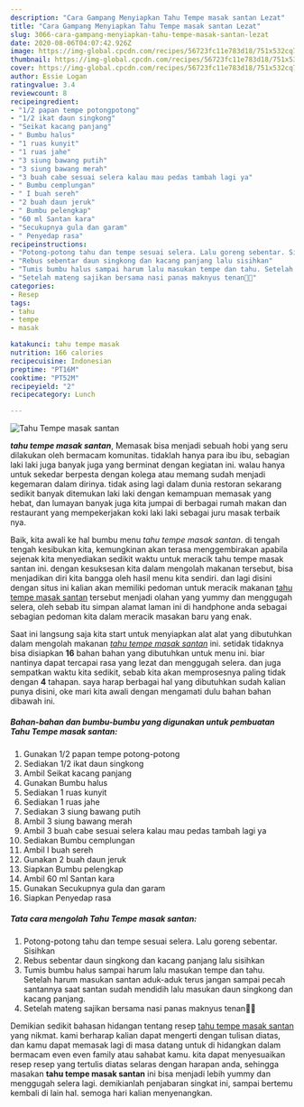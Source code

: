 ```yaml
---
description: "Cara Gampang Menyiapkan Tahu Tempe masak santan Lezat"
title: "Cara Gampang Menyiapkan Tahu Tempe masak santan Lezat"
slug: 3066-cara-gampang-menyiapkan-tahu-tempe-masak-santan-lezat
date: 2020-08-06T04:07:42.926Z
image: https://img-global.cpcdn.com/recipes/56723fc11e783d18/751x532cq70/tahu-tempe-masak-santan-foto-resep-utama.jpg
thumbnail: https://img-global.cpcdn.com/recipes/56723fc11e783d18/751x532cq70/tahu-tempe-masak-santan-foto-resep-utama.jpg
cover: https://img-global.cpcdn.com/recipes/56723fc11e783d18/751x532cq70/tahu-tempe-masak-santan-foto-resep-utama.jpg
author: Essie Logan
ratingvalue: 3.4
reviewcount: 8
recipeingredient:
- "1/2 papan tempe potongpotong"
- "1/2 ikat daun singkong"
- "Seikat kacang panjang"
- " Bumbu halus"
- "1 ruas kunyit"
- "1 ruas jahe"
- "3 siung bawang putih"
- "3 siung bawang merah"
- "3 buah cabe sesuai selera kalau mau pedas tambah lagi ya"
- " Bumbu cemplungan"
- " I buah sereh"
- "2 buah daun jeruk"
- " Bumbu pelengkap"
- "60 ml Santan kara"
- "Secukupnya gula dan garam"
- " Penyedap rasa"
recipeinstructions:
- "Potong-potong tahu dan tempe sesuai selera. Lalu goreng sebentar. Sisihkan"
- "Rebus sebentar daun singkong dan kacang panjang lalu sisihkan"
- "Tumis bumbu halus sampai harum lalu masukan tempe dan tahu. Setelah harum masukan santan aduk-aduk terus jangan sampai pecah santannya saat santan sudah mendidih lalu masukan daun singkong dan kacang panjang."
- "Setelah mateng sajikan bersama nasi panas maknyus tenan🤤🤤"
categories:
- Resep
tags:
- tahu
- tempe
- masak

katakunci: tahu tempe masak 
nutrition: 166 calories
recipecuisine: Indonesian
preptime: "PT16M"
cooktime: "PT52M"
recipeyield: "2"
recipecategory: Lunch

---
```



![Tahu Tempe masak santan](https://img-global.cpcdn.com/recipes/56723fc11e783d18/751x532cq70/tahu-tempe-masak-santan-foto-resep-utama.jpg)

<b><i>tahu tempe masak santan</i></b>, Memasak bisa menjadi sebuah hobi yang seru dilakukan oleh bermacam komunitas. tidaklah hanya para ibu ibu, sebagian laki laki juga banyak juga yang berminat dengan kegiatan ini. walau hanya untuk sekedar berpesta dengan kolega atau memang sudah menjadi kegemaran dalam dirinya. tidak asing lagi dalam dunia restoran sekarang sedikit banyak ditemukan laki laki dengan kemampuan memasak yang hebat, dan lumayan banyak juga kita jumpai di berbagai rumah makan dan restaurant yang mempekerjakan koki laki laki sebagai juru masak terbaik nya.



Baik, kita awali ke hal bumbu menu <i>tahu tempe masak santan</i>. di tengah tengah kesibukan kita, kemungkinan akan terasa menggembirakan apabila sejenak kita menyediakan sedikit waktu untuk meracik tahu tempe masak santan ini. dengan kesuksesan kita dalam mengolah makanan tersebut, bisa menjadikan diri kita bangga oleh hasil menu kita sendiri. dan lagi disini dengan situs ini kalian akan memiliki pedoman untuk meracik makanan <u>tahu tempe masak santan</u> tersebut menjadi olahan yang yummy dan menggugah selera, oleh sebab itu simpan alamat laman ini di handphone anda sebagai sebagian pedoman kita dalam meracik masakan baru yang enak.


Saat ini langsung saja kita start untuk menyiapkan alat alat yang dibutuhkan dalam mengolah makanan <u><i>tahu tempe masak santan</i></u> ini. setidak tidaknya bisa disiapkan <b>16</b> bahan bahan yang dibutuhkan untuk menu ini. biar nantinya dapat tercapai rasa yang lezat dan menggugah selera. dan juga sempatkan waktu kita sedikit, sebab kita akan memprosesnya paling tidak dengan <b>4</b> tahapan. saya harap berbagai hal yang dibutuhkan sudah kalian punya disini, oke mari kita awali dengan mengamati dulu bahan bahan dibawah ini.

<!--inarticleads1-->

##### Bahan-bahan dan bumbu-bumbu yang digunakan untuk pembuatan Tahu Tempe masak santan:

1. Gunakan 1/2 papan tempe potong-potong
1. Sediakan 1/2 ikat daun singkong
1. Ambil Seikat kacang panjang
1. Gunakan  Bumbu halus
1. Sediakan 1 ruas kunyit
1. Sediakan 1 ruas jahe
1. Sediakan 3 siung bawang putih
1. Ambil 3 siung bawang merah
1. Ambil 3 buah cabe sesuai selera kalau mau pedas tambah lagi ya
1. Sediakan  Bumbu cemplungan
1. Ambil  I buah sereh
1. Gunakan 2 buah daun jeruk
1. Siapkan  Bumbu pelengkap
1. Ambil 60 ml Santan kara
1. Gunakan Secukupnya gula dan garam
1. Siapkan  Penyedap rasa




<!--inarticleads2-->

##### Tata cara mengolah Tahu Tempe masak santan:

1. Potong-potong tahu dan tempe sesuai selera. Lalu goreng sebentar. Sisihkan
1. Rebus sebentar daun singkong dan kacang panjang lalu sisihkan
1. Tumis bumbu halus sampai harum lalu masukan tempe dan tahu. Setelah harum masukan santan aduk-aduk terus jangan sampai pecah santannya saat santan sudah mendidih lalu masukan daun singkong dan kacang panjang.
1. Setelah mateng sajikan bersama nasi panas maknyus tenan🤤🤤




Demikian sedikit bahasan hidangan tentang resep <u>tahu tempe masak santan</u> yang nikmat. kami berharap kalian dapat mengerti dengan tulisan diatas, dan kamu dapat memasak lagi di masa datang untuk di hidangkan dalam bermacam even even family atau sahabat kamu. kita dapat menyesuaikan resep resep yang tertulis diatas selaras dengan harapan anda, sehingga masakan <b>tahu tempe masak santan</b> ini bisa menjadi lebih yummy dan menggugah selera lagi. demikianlah penjabaran singkat ini, sampai bertemu kembali di lain hal. semoga hari kalian menyenangkan.
